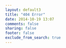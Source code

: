 ```yaml
---
layout: default3
title: "404 Error"
date: 2014-10-19 13:07
comments: false
sharing: false
footer: false
exclude_from_search: true
---
```


<script type="text/javascript" src="http://www.qq.com/404/search_children.js" charset="utf-8"></script>